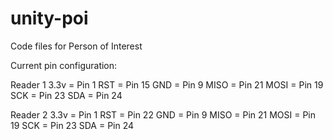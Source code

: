 # unity-poi
Code files for Person of Interest

Current pin configuration:

Reader 1 3.3v = Pin 1 RST = Pin 15 GND = Pin 9 MISO = Pin 21 MOSI = Pin 19 SCK = Pin 23 SDA = Pin 24

Reader 2 3.3v = Pin 1 RST = Pin 22 GND = Pin 9 MISO = Pin 21 MOSI = Pin 19 SCK = Pin 23 SDA = Pin 24
